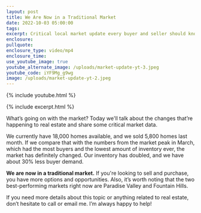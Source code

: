 ```yaml
---
layout: post
title: We Are Now in a Traditional Market
date: 2022-10-03 05:00:00
tags:
excerpt: Critical local market update every buyer and seller should know.
enclosure:
pullquote:
enclosure_type: video/mp4
enclosure_time:
use_youtube_image: true
youtube_alternate_image: /uploads/market-update-yt-3.jpeg
youtube_code: iYF9Mg_g9wg
image: /uploads/market-update-yt-2.jpeg
---
```

{% include youtube.html %}

{% include excerpt.html %}

What’s going on with the market? Today we'll talk about the changes that’re happening to real estate and share some critical market data.&nbsp;

We currently have 18,000 homes available, and we sold 5,800 homes last month. If we compare that with the numbers from the market peak in March, which had the most buyers and the lowest amount of inventory ever, the market has definitely changed. Our inventory has doubled, and we have about 30% less buyer demand.&nbsp;

**We are now in a traditional market.** If you're looking to sell and purchase, you have more options and opportunities. Also, it’s worth noting that the two best-performing markets right now are Paradise Valley and Fountain Hills.&nbsp;

If you need more details about this topic or anything related to real estate, don’t hesitate to call or email me. I’m always happy to help\!